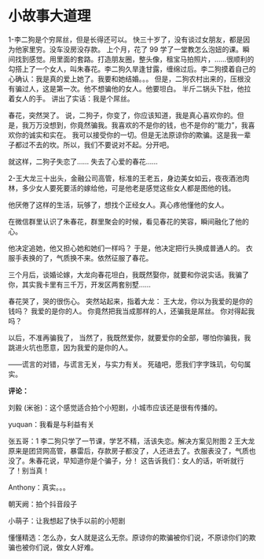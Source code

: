 # 小故事大道理

1-李二狗是个穷屌丝，但是长得还可以。
快三十岁了，没有谈过女朋友，都是因为他家里穷。没车没房没存款。
上个月，花了 99 学了一堂教怎么泡妞的课。瞬间找到感觉。用里面的套路。打造朋友圈，整头像，租宝马拍照片，……很顺利的勾搭上了一个女人，叫朱春花。李二狗久旱逢甘露，缠绵过后。李二狗摸着自己的心确认：我是真的爱上她了。我要和她结婚。。。
但是，二狗农村出来的，压根没有骗过人，这是第一次。他不想骗他的女人。他要坦白。
半斤二锅头下肚，他拉着女人的手。
讲出了实话：我是个屌丝。

春花，突然哭了。
说，二狗子，你变了，你应该知道，我是真心喜欢你的。但是，我万万没想到，你竟然骗我。我喜欢的不是你的钱，也不是你的“能力”，我喜欢你的诚实和实在。
我可以接受你的一切。但是无法原谅你的欺骗。这是我一辈子都过不去的坎。所以，我们不要说对不起。分开吧。

就这样，二狗子失恋了……
失去了心爱的春花……

2-王大龙三十出头，金融公司高管，标准的王老五，身边美女如云，夜夜酒池肉林，多少女人要死要活的嫁给他，可是他老是感觉这些女人都是图他的钱。

他厌倦了这样的生活，玩够了，想找个正经女人。真心疼他懂他的女人。

在微信群里认识了朱春花，群里聚会的时候，看见春花的笑容，瞬间融化了他的心。

他决定追她，他又担心她和她们一样吗？
于是，他决定把行头换成普通人的。
衣服手表换的了，气质换不来。依然征服了春花。

三个月后，谈婚论嫁，大龙向春花坦白，我既然娶你，就要和你说实话。我骗了你，其实我卡里有三千万，开发区两套别墅……

春花哭了，哭的很伤心。
突然站起来，指着大龙：
王大龙，你以为我爱的是你的钱吗？
我爱的是你的人。
你竟然把我当成那样的人，还骗我是屌丝。
你对得起我吗？

以后，不准再骗我了，
当然了，我既然爱你，就要爱你的全部，哪怕你骗我，我跳进火坑也愿意，因为我爱的是你的人。

——谎言的对错，与谎言无关，与实力有关。
死磕吧，愿我们字字珠玑，句句属实。

**评论：**

刘毅 (米爸)：这个感觉适合拍个小短剧，小城市应该还是很有传播的。

yuquan：我看是与利益有关

张五哥：1 李二狗只学了一节课，学艺不精，活该失恋。解决方案见附图 2 王大龙原来是团贷网高管，暴雷后，存款房子都没了，人还进去了。衣服表没了，气质也没了。朱春花说，早知道你是个骗子，分！ 这告诉我们：女人的话，听听就行了！别当真！

Anthony：真实。。。

朝天阙：拍个抖音段子

小萌子：让我想起了快手以前的小短剧

懂懂精选：怎么办，女人就是这么无奈。原谅你的欺骗被你们说，不原谅你们的欺骗也被你们说，做女人好难。